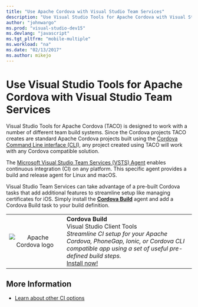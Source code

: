 ```yaml
--- 
title: "Use Apache Cordova with Visual Studio Team Services"
description: "Use Visual Studio Tools for Apache Cordova with Visual Studio Team Services"
author: "johnwargo"
ms.prod: "visual-studio-dev15"
ms.devlang: "javascript"
ms.tgt_pltfrm: "mobile-multiple"
ms.workload: "na"
ms.date: "02/13/2017"
ms.author: mikejo
--- 
```


# Use Visual Studio Tools for Apache Cordova with Visual Studio Team Services

Visual Studio Tools for Apache Cordova (TACO) is designed to work with a number of different team build systems. Since the Cordova projects TACO creates are standard Apache Cordova projects built using the [Cordova Command Line interface (CLI)](https://go.microsoft.com/fwlink/?LinkID=533773), any project created using TACO will work with any Cordova compatible solution.

The [Microsoft Visual Studio Team Services (VSTS) Agent](https://github.com/Microsoft/vsts-agent/blob/master/README.md) enables continuous integration (CI) on any platform. This specific agent provides a build and release agent for Linux and macOS.

Visual Studio Team Services can take advantage of a pre-built Cordova tasks that add additional features to streamline setup like managing certificates for iOS. Simply install the **[Cordova Build](https://go.microsoft.com/fwlink/?LinkID=691188)** agent and add a Cordova Build task to your build definition.

<table style="width: 100%; border-style: none;"><tr>
<td style="width: 140px; text-align: center;"><img src="https://raw.githubusercontent.com/Microsoft/vsts-cordova-tasks/master/docs/media/misc/cordova_logo_white_purple.png" alt="Apache Cordova logo" /></td>
<td><strong>Cordova Build</strong><br />
Visual Studio Client Tools<br />
<i>Streamline CI setup for your Apache Cordova, PhoneGap, Ionic, or Cordova CLI compatible app using a set of useful pre-defined build steps.</i><br />
<a href="https://go.microsoft.com/fwlink/?LinkID=691188">Install now!</a>
</td>
</tr></table>

## More Information

+	[Learn about other CI options](ci-guide.md)
